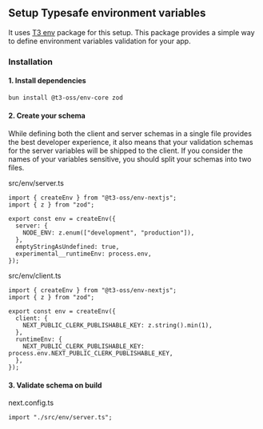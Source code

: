 ## Setup Typesafe environment variables

It uses [T3 env](env.t3.gg) package for this setup. This package provides a simple way to define environment variables validation for your app.

### Installation

#### 1. Install dependencies

```bash
bun install @t3-oss/env-core zod
```

#### 2. Create your schema

While defining both the client and server schemas in a single file provides the best developer experience, it also means that your validation schemas for the server variables will be shipped to the client. If you consider the names of your variables sensitive, you should split your schemas into two files.

src/env/server.ts

```
import { createEnv } from "@t3-oss/env-nextjs";
import { z } from "zod";

export const env = createEnv({
  server: {
    NODE_ENV: z.enum(["development", "production"]),
  },
  emptyStringAsUndefined: true,
  experimental__runtimeEnv: process.env,
});
```

src/env/client.ts

```
import { createEnv } from "@t3-oss/env-nextjs";
import { z } from "zod";

export const env = createEnv({
  client: {
    NEXT_PUBLIC_CLERK_PUBLISHABLE_KEY: z.string().min(1),
  },
  runtimeEnv: {
    NEXT_PUBLIC_CLERK_PUBLISHABLE_KEY: process.env.NEXT_PUBLIC_CLERK_PUBLISHABLE_KEY,
  },
});
```

#### 3. Validate schema on build

next.config.ts

```
import "./src/env/server.ts";
```
